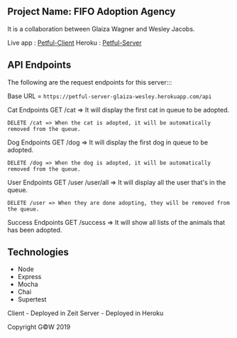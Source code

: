 ## Project Name: FIFO Adoption Agency

It is a collaboration between Glaiza Wagner and Wesley Jacobs.

Live app : [Petful-Client](https://petful-client-glaiza-wesley.now.sh)
Heroku   : [Petful-Server](https://petful-server-glaiza-wesley.herokuapp.com/)

## API Endpoints
The following are the request endpoints for this server:::

Base URL = `https://petful-server-glaiza-wesley.herokuapp.com/api`

Cat Endpoints
    GET /cat => It will display the first cat in queue to be adopted. 

    DELETE /cat => When the cat is adopted, it will be automatically removed from the queue.

Dog Endpoints
    GET /dog => It will display the first dog in queue to be adopted. 

    DELETE /dog => When the dog is adopted, it will be automatically removed from the queue.

User Endpoints
    GET /user
        /user/all => It will display all the user that's in the queue.
    
    DELETE /user => When they are done adopting, they will be removed from the queue.


Success Endpoints
    GET /success => It will show all lists of the animals that has been adopted.

## Technologies
- Node
- Express
- Mocha
- Chai
- Supertest

Client - Deployed in Zeit
Server - Deployed in Heroku

Copyright G©W 2019